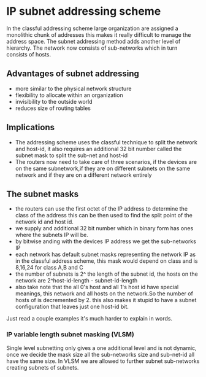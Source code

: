 # IP subnet addressing scheme

In the classful addressing scheme large organization are assigned a monolithic chunk of 
addresses this makes it really difficult to manage the address space. The subnet addressing
method adds another level of hierarchy. The network now consists of sub-networks which in turn consists of hosts.

## Advantages of subnet addressing

* more similar to the physical network structure
* flexibility to allocate within an organization 
* invisibility to the outside world
* reduces size of routing tables

## Implications

* The addressing scheme uses the classful technique to split the network and host-id, it also requires an additional 32 bit number called the subnet mask to split the sub-net and host-id
* The routers now need to take care of three scenarios, if the devices are on the same subnetwork,if they are on different subnets on the same network and if they are on a different network entirely

## The subnet masks

* the routers can use the first octet of the IP address to determine the class of the address this can be then used to find the split point of the network id and host id.
* we supply and additional 32 bit number which in binary form has ones where the subnets IP will be.
* by bitwise anding with the devices IP address we get the sub-networks IP
* each network has default subnet masks representing the network IP as in the classful address scheme, this mask would depend on class and is 8,16,24 for class A,B and C
* the number of subnets is 2^ the length of the subnet id, the hosts on the network are 2^host-id-length - subnet-id-length
* also take note that the all 0's host and all 1's host id have special meanings, this network and all hosts on the network.So the number of hosts of is decremented by 2. this also makes it stupid to have a subnet configuration that leaves just one host-id bit.

Just read a couple examples it's much harder to explain in words.

### IP variable length subnet masking (VLSM)

Single level subnetting only gives a one additional level and is not dynamic, once we decide
the mask size all the sub-networks size and sub-net-id all have the same size. In VLSM we 
are allowed to further subnet sub-networks  creating subnets of subnets.



